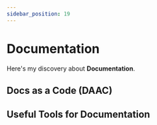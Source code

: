 ```yaml
---
sidebar_position: 19
---
```


# Documentation

Here's my discovery about **Documentation**.

## Docs as a Code (DAAC)

## Useful Tools for Documentation

